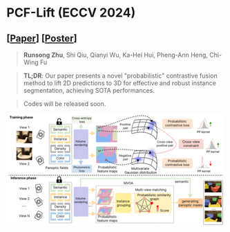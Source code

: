 # PCF-Lift (ECCV 2024)
## [[Paper](https://arxiv.org/abs/2410.10659)] [[Poster](https://github.com/Runsong123/PCF-Lift/assets/Poster_PCF_Lift.pdf)]

> **Runsong Zhu**, Shi Qiu, Qianyi Wu, Ka-Hei Hui, Pheng-Ann Heng, Chi-Wing Fu
> 

>**TL;DR**: Our paper presents a novel "probabilistic" contrastive fusion method to lift 2D predictions to 3D for effective and robust instance segmentation, achieving SOTA performances.

> Codes will be released soon.

![image](https://github.com/Runsong123/PCF-Lift/blob/main/assets/Overview.png)




